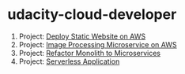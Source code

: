# udacity-cloud-developer

01. Project: [Deploy Static Website on AWS](/Project01-DeployStaticWebsite)
02. Project: [Image Processing Microservice on AWS](/Project02-FullStackApps)
03. Project: [Refactor Monolith to Microservices](/Project03-RefactorMonolithToMicroservices)
04. Project: [Serverless Application](/Project04-ServerlessApplication)